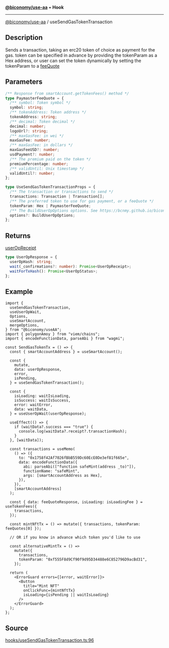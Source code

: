 [**@biconomy/use-aa**](./index.md) • **Hook**

---

[@biconomy/use-aa](./index.md) / useSendGasTokenTransaction

## Description

Sends a transaction, taking an erc20 token of choice as payment for the gas. token can be specified in advance by providing the tokenParam as a Hex address, or user can set the token dynamically by setting the tokenParam to a [feeQuote](./useTokenFees.md)

## Parameters

```ts
/** Response from smartAccount.getTokenFees() method */
type PaymasterFeeQuote = {
  /** symbol: Token symbol */
  symbol: string;
  /** tokenAddress: Token address */
  tokenAddress: string;
  /** decimal: Token decimal */
  decimal: number;
  logoUrl?: string;
  /** maxGasFee: in wei */
  maxGasFee: number;
  /** maxGasFee: in dollars */
  maxGasFeeUSD?: number;
  usdPayment?: number;
  /** The premium paid on the token */
  premiumPercentage: number;
  /** validUntil: Unix timestamp */
  validUntil?: number;
};

type UseSendGasTokenTransactionProps = {
  /** The transaction or transactions to send */
  transactions: Transaction | Transaction[];
  /** The preferred token to use for gas payment, or a feeQuote */
  tokenParam: Hex | PaymasterFeeQuote;
  /** The BuildUserOpOptions options. See https://bcnmy.github.io/biconomy-client-sdk/types/BuildUserOpOptions.html for further detail */
  options?: BuildUserOpOptions;
};
```

## Returns

[userOpReceipt](../../Bundler/api/get-useroperation-receipt#response)

```ts
type UserOpResponse = {
  userOpHash: string;
  wait(_confirmations?: number): Promise<UserOpReceipt>;
  waitForTxHash(): Promise<UserOpStatus>;
};
```

## Example

```tsx
import {
  useSendGasTokenTransaction,
  useUserOpWait,
  Options,
  useSmartAccount,
  mergeOptions,
} from "@biconomy/useAA";
import { polygonAmoy } from "viem/chains";
import { encodeFunctionData, parseAbi } from "wagmi";

const SendGasTokenTx = () => {
  const { smartAccountAddress } = useSmartAccount();

  const {
    mutate,
    data: userOpResponse,
    error,
    isPending,
  } = useSendGasTokenTransaction();

  const {
    isLoading: waitIsLoading,
    isSuccess: waitIsSuccess,
    error: waitError,
    data: waitData,
  } = useUserOpWait(userOpResponse);

  useEffect(() => {
    if (waitData?.success === "true") {
      console.log(waitData?.receipt?.transactionHash);
    }
  }, [waitData]);

  const transactions = useMemo(
    () => ({
      to: "0x1758f42Af7026fBbB559Dc60EcE0De3ef81f665e",
      data: encodeFunctionData({
        abi: parseAbi(["function safeMint(address _to)"]),
        functionName: "safeMint",
        args: [smartAccountAddress as Hex],
      }),
    }),
    [smartAccountAddress]
  );

  const { data: feeQuoteResponse, isLoading: isLoadingFee } = useTokenFees({
    transactions,
  });

  const mintNftTx = () => mutate({ transactions, tokenParam: feeQuotes[0] });

  // OR if you know in advance which token you'd like to use

  const alternativeMintTx = () =>
    mutate({
      transactions,
      tokenParam: "0xf555F8d9Cf90f9d95D34488e6C852796D9acBd31",
    });

  return (
    <ErrorGuard errors={[error, waitError]}>
      <Button
        title="Mint NFT"
        onClickFunc={mintNftTx}
        isLoading={isPending || waitIsLoading}
      />
    </ErrorGuard>
  );
};
```

## Source

[hooks/useSendGasTokenTransaction.ts:96](https://github.com/bcnmy/useAA/blob/main/src/hooks/useSendGasTokenTransaction.ts#L96)
